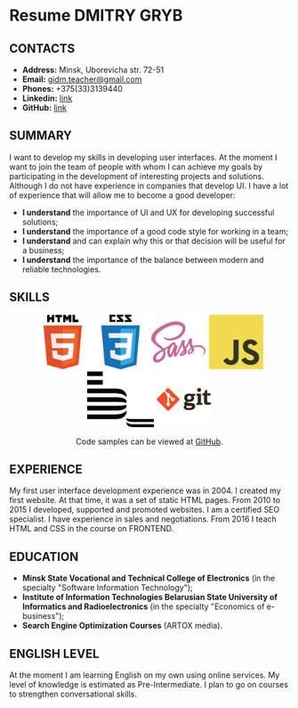 # Resume DMITRY GRYB
## CONTACTS
* **Address:** Minsk, Uborevicha str. 72-51
* **Email:** gidm.teacher@gmail.com
* **Phones:** +375(33)3139440
* **Linkedin:** [link](https://www.linkedin.com/in/%D0%B4%D0%BC%D0%B8%D1%82%D1%80%D0%B8%D0%B9-%D0%B3%D1%80%D0%B8%D0%B1-6b2b4714b/)
* **GitHub:** [link](https://github.com/alwAlone)

## SUMMARY
I want to develop my skills in developing user interfaces. At the moment I want to join the team of people with whom I can achieve my goals by participating in the development of interesting projects and solutions.
Although I do not have experience in companies that develop UI. I have a lot of experience that will allow me to become a good developer:
- **I understand** the importance of UI and UX for developing successful solutions;
- **I understand** the importance of a good code style for working in a team;
- **I understand** and can explain why this or that decision will be useful for a business;
- **I understand** the importance of the balance between modern and reliable technologies.

## SKILLS
<div align="center">
   <img src="./images/html5.svg" alt="HTML5" height="100"> <img src="./images/css3.svg" alt="CSS3" height="100"> <img src="./images/sass.svg" alt="SASS(SCSS)" height="100"> <img src="./images/javascript.svg" alt="JavaScript" height="100"> <img src="./images/bem.svg" alt="SASS(SCSS)" height="100"> <img src="./images/git.svg" alt="GIT" height="100">
</div>
   <p align="center">
   Code samples can be viewed at <a href="https://github.com/alwAlone">GitHub</a>.
<p>

## EXPERIENCE
My first user interface development experience was in 2004. I created my first website. At that time, it was a set of static HTML pages. From 2010 to 2015 I developed, supported and promoted websites. I am a certified SEO specialist. I have experience in sales and negotiations. From 2016 I teach HTML and CSS in the course on FRONTEND.

## EDUCATION
* **Minsk State Vocational and Technical College of Electronics** (in the specialty "Software Information Technology");
* **Institute of Information Technologies Belarusian State University of Informatics and Radioelectronics** (in the specialty "Economics of e-business");
* **Search Engine Optimization Courses** (ARTOX media).

## ENGLISH LEVEL
At the moment I am learning English on my own using online services. My level of knowledge is estimated as Pre-Intermediate. I plan to go on courses to strengthen conversational skills.
